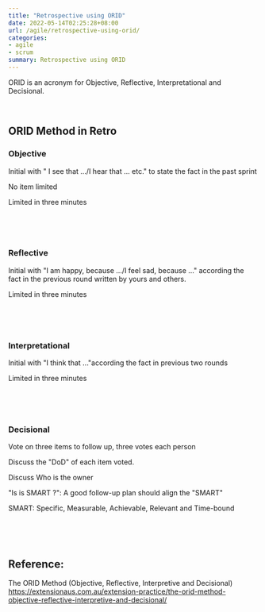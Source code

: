 ```yaml
---
title: "Retrospective using ORID"
date: 2022-05-14T02:25:28+08:00
url: /agile/retrospective-using-orid/
categories:
- agile
- scrum
summary: Retrospective using ORID 
---
```


ORID is an acronym for Objective, Reflective, Interpretational and Decisional.  

​      

## ORID Method in Retro    

### Objective

Initial with " I see that .../I hear that ... etc." to state the fact in the past sprint

No item limited

Limited in three minutes

​    

​    


### Reflective

Initial with "I am happy, because .../I feel sad, because ..." according the fact in the previous round written by yours and others.

Limited in three minutes

​    

​    

### Interpretational

Initial with "I think that ..."according the fact in previous two rounds

Limited in three minutes

​      

​    

### Decisional

Vote on three items to follow up, three votes each person

Discuss the "DoD" of each item voted.

Discuss Who is the owner

"Is is SMART ?": A good follow-up plan should align the "SMART"

SMART: Specific, Measurable, Achievable, Relevant and Time-bound

​      

​    

## Reference:

The ORID Method (Objective, Reflective, Interpretive and Decisional)  
https://extensionaus.com.au/extension-practice/the-orid-method-objective-reflective-interpretive-and-decisional/  

